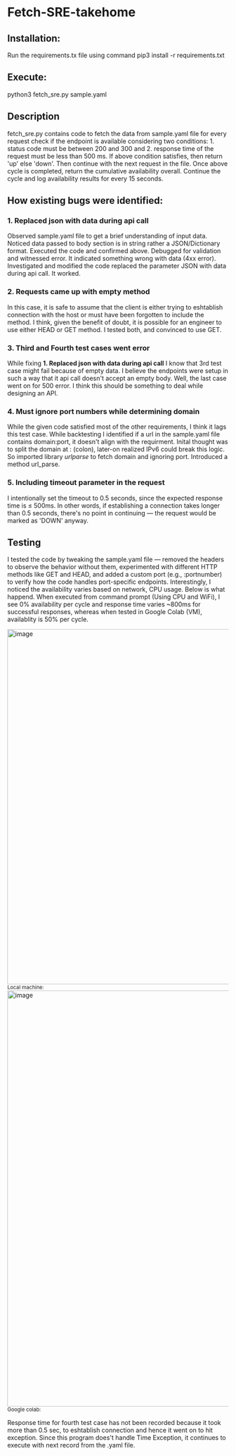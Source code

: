 # Fetch-SRE-takehome
## Installation:
Run the requirements.tx file using command 
pip3 install -r requirements.txt
## Execute:
python3 fetch_sre.py sample.yaml

## Description
fetch_sre.py contains code to
fetch the data from sample.yaml file
for every request check if the endpoint is available considering two conditions: 1. status code must be between 200 and 300 and 2. response time of the request must be less than 500 ms.
If above condition satisfies, then return 'up' else 'down'. Then continue with the next request in the file.
Once above cycle is completed, return the cumulative availability overall.
Continue the cycle and log availability results for every 15 seconds.

## How existing bugs were identified:
### 1. Replaced json with data during api call
Observed sample.yaml file to get a brief understanding of input data. Noticed data passed to body section is in string rather a JSON/Dictionary format.
Executed the code and confirmed above. Debugged for validation and witnessed error. It indicated something wrong with data (4xx error). Investigated and modified the code replaced the parameter JSON with data during api call. It worked.

### 2. Requests came up with empty method
In this case, it is safe to assume that the client is either trying to eshtablish connection with the host or must have been forgotten to include the method.
I think, given the benefit of doubt, it is possible for an engineer to use either HEAD or GET method. I tested both, and convinced to use GET.
 
### 3. Third and Fourth test cases went error
While fixing **1. Replaced json with data during api call** I know that 3rd test case might fail because of empty data. I believe the endpoints were setup in such a way that it api call doesn't accept an empty body.
Well, the last case went on for 500 error. I think this should be something to deal while designing an API.

### 4. Must ignore port numbers while determining domain
While the given code satisfied most of the other requirements, I think it lags this test case. While backtesting I identified if a url in the sample.yaml file contains domain:port, it doesn't align with the requirment.
Inital thought was to split the domain at : (colon), later-on realized IPv6 could break this logic. So imported library _urlparse_ to fetch domain and ignoring port. Introduced a method url_parse.

### 5. Including timeout parameter in the request
I intentionally set the timeout to 0.5 seconds, since the expected response time is ≤ 500ms. In other words, if establishing a connection takes longer than 0.5 seconds, there's no point in continuing — the request would be marked as 'DOWN' anyway.

## Testing
I tested the code by tweaking the sample.yaml file — removed the headers to observe the behavior without them, experimented with different HTTP methods like GET and HEAD, and added a custom port (e.g., :portnumber) to verify how the code handles port-specific endpoints.
Interestingly, I noticed the availability varies based on network, CPU usage. Below is what happend.
When executed from command prompt (Using CPU and WiFi), I see 0% availability per cycle and response time varies ~800ms for successful responses, whereas when tested in Google Colab (VM), availablity is 50% per cycle.

<img width="806" alt="image" src="https://github.com/user-attachments/assets/425771b2-4d47-458f-9056-289239d5cb1d" />
                               <sub>Local machine:</sub>

<img width="944" alt="image" src="https://github.com/user-attachments/assets/0e2bf1ec-8ef4-49f8-b9dc-f47c39560cca" />
                               <sub>Google colab:</sub>

Response time for fourth test case has not been recorded because it took more than 0.5 sec, to eshtablish connection and hence it went on to hit exception. Since this program does't handle Time Exception, it continues to execute with next record from the .yaml file.
